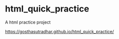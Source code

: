 # html_quick_practice
A html practice project

https://gosthasutradhar.github.io/html_quick_practice/
